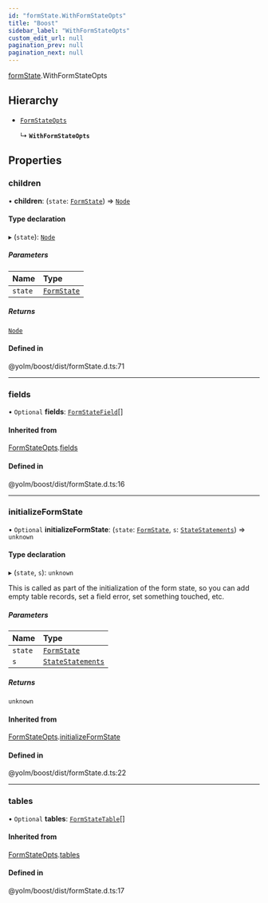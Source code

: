 ```yaml
---
id: "formState.WithFormStateOpts"
title: "Boost"
sidebar_label: "WithFormStateOpts"
custom_edit_url: null
pagination_prev: null
pagination_next: null
---
```


[formState](../namespaces/formState.md).WithFormStateOpts

## Hierarchy

- [`FormStateOpts`](formState.FormStateOpts.md)

  ↳ **`WithFormStateOpts`**

## Properties

### children

• **children**: (`state`: [`FormState`](../classes/formState.FormState.md)) => [`Node`](../modules.md#node)

#### Type declaration

▸ (`state`): [`Node`](../modules.md#node)

##### Parameters

| Name | Type |
| :------ | :------ |
| `state` | [`FormState`](../classes/formState.FormState.md) |

##### Returns

[`Node`](../modules.md#node)

#### Defined in

@yolm/boost/dist/formState.d.ts:71

___

### fields

• `Optional` **fields**: [`FormStateField`](formState.FormStateField.md)[]

#### Inherited from

[FormStateOpts](formState.FormStateOpts.md).[fields](formState.FormStateOpts.md#fields)

#### Defined in

@yolm/boost/dist/formState.d.ts:16

___

### initializeFormState

• `Optional` **initializeFormState**: (`state`: [`FormState`](../classes/formState.FormState.md), `s`: [`StateStatements`](../classes/statements.StateStatements.md)) => `unknown`

#### Type declaration

▸ (`state`, `s`): `unknown`

This is called as part of the initialization of the form state, so you can add empty table records,
set a field error, set something touched, etc.

##### Parameters

| Name | Type |
| :------ | :------ |
| `state` | [`FormState`](../classes/formState.FormState.md) |
| `s` | [`StateStatements`](../classes/statements.StateStatements.md) |

##### Returns

`unknown`

#### Inherited from

[FormStateOpts](formState.FormStateOpts.md).[initializeFormState](formState.FormStateOpts.md#initializeformstate)

#### Defined in

@yolm/boost/dist/formState.d.ts:22

___

### tables

• `Optional` **tables**: [`FormStateTable`](formState.FormStateTable.md)[]

#### Inherited from

[FormStateOpts](formState.FormStateOpts.md).[tables](formState.FormStateOpts.md#tables)

#### Defined in

@yolm/boost/dist/formState.d.ts:17
